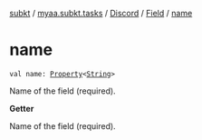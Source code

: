 [subkt](../../../index.md) / [myaa.subkt.tasks](../../index.md) / [Discord](../index.md) / [Field](index.md) / [name](./name.md)

# name

`val name: `[`Property`](https://docs.gradle.org/current/javadoc/org/gradle/api/provider/Property.html)`<`[`String`](https://kotlinlang.org/api/latest/jvm/stdlib/kotlin/-string/index.html)`>`

Name of the field (required).

**Getter**

Name of the field (required).

